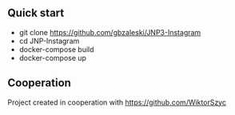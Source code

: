 ## Quick start
- git clone https://github.com/gbzaleski/JNP3-Instagram
- cd JNP-Instagram
- docker-compose build
- docker-compose up

## Cooperation
Project created in cooperation with https://github.com/WiktorSzyc
